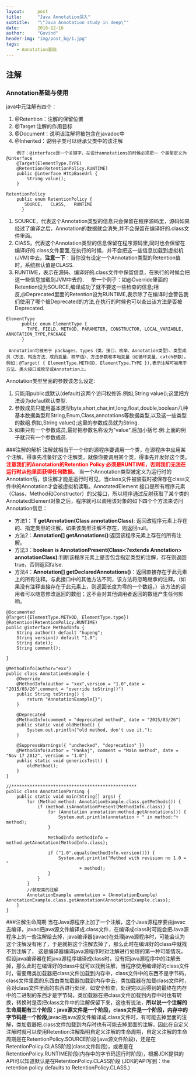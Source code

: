 ```yaml
---
layout:     post
title:      "Java Annotation深入"
subtitle:   "\"Java Annotation study in deep\""
date:       2016-12-16
author:     "Govind"
header-img: "img/post_bg/1.jpg"
tags:
    - Annotation基础
---
```



## 注解
### Annotation基础与使用
java中元注解有四个：
1. @Retention：注解的保留位置
2. @Target:注解的作用目标
3. @Document：说明该注解将被包含在javadoc中
4. @Inherited：说明子类可以继承父类中的该注解

```
    例子：@interface是一个关键字，在设计annotations的时候必须把一 个类型定义为@interface
    @Target(ElementType.TYPE)
    @Retention(RetentionPolicy.RUNTIME)
    public @interface HttpBaseUrl {
        String value();
    }
```

```
RetentionPolicy
    public enum RetentionPolicy {
       SOURCE,   CLASS,   RUNTIME
      }
```
1. SOURCE，代表这个Annotation类型的信息只会保留在程序源码里，源码如果经过了编译之后，Annotation的数据就会消失,并不会保留在编译好的.class文件里面。
2. ClASS，代表这个Annotation类型的信息保留在程序源码里,同时也会保留在编译好的.class文件里面,在执行的时候，并不会把这一些信息加载到虚拟机(JVM)中去。**注意一下**：当你没有设定一个Annotation类型的Retention值时，系统默认值是CLASS.
3. RUNTIME，表示在源码、编译好的.class文件中保留信息，在执行的时候会把这一些信息加载到JVM中去的．　
举一个例子：如@Override里面的Retention设为SOURCE,编译成功了就不要这一些检查的信息;相反,@Deprecated里面的Retention设为RUNTIME,表示除了在编译时会警告我们使用了哪个被Deprecated的方法,在执行的时候也可以查出该方法是否被Deprecated.

```
ElementType
      public enum ElementType {
        TYPE, FIELD, METHOD, PARAMETER, CONSTRUCTOR, LOCAL_VARIABLE, ANNOTATION_TYPE,PACKAGE
      }

 Annotation可被用于 packages、types（类、接口、枚举、Annotation类型）、类型成员（方法、构造方法、成员变量、枚举值）、方法参数和本地变量（如循环变量、catch参数）。例如：@Target( { ElementType.METHOD, ElementType.TYPE }),表示注解可被用于方法、类火接口或枚举或Annotation上。
```

Annotation类型里面的参数该怎么设定:
1. 只能用public或默认(default)这两个访问权修饰.例如,String value();这里把方法设为defaul默认类型.
2. 参数成员只能用基本类型byte,short,char,int,long,float,double,boolean八种基本数据类型和String,Enum,Class,annotations等数据类型,以及这一些类型的数组.例如,String value();这里的参数成员就为String.
3. 如果只有一个参数成员,最好把参数名称设为"value",后加小括号.例:上面的例子就只有一个参数成员.

###注解的解析
注解就相当于一个你的源程序要调用一个类，在源程序中应用某个注解，得事先准备好这个注解类。就像你要调用某个类，得事先开发好这个类。**<font color="red">注意我们的Annotation的Retention Policy 必须是RUNTIME，否则我们无法在运行时从他里面获得任何数据。</font>**
当一个Annotation类型被定义为运行时的Annotation后，该注解才能是运行时可见，当class文件被装载时被保存在class文件中的Annotation才会被虚拟机读取。AnnotatedElement 接口是所有程序元素（Class、Method和Constructor）的父接口，所以程序通过反射获取了某个类的AnnotatedElement对象之后，程序就可以调用该对象的如下四个个方法来访问Annotation信息：
- 方法1：**<T extends Annotation> T getAnnotation(Class<T> annotationClass)**: 返回改程序元素上存在的、指定类型的注解，如果该类型注解不存在，则返回null。
- 方法2：**Annotation[] getAnnotations()**:返回该程序元素上存在的所有注解。
- 方法3：**boolean is AnnotationPresent(Class<?extends Annotation> annotationClass)**:判断该程序元素上是否包含指定类型的注解，存在则返回true，否则返回false.
- 方法4：**Annotation[] getDeclaredAnnotations()**：返回直接存在于此元素上的所有注释。与此接口中的其他方法不同，该方法将忽略继承的注释。（如果没有注释直接存在于此元素上，则返回长度为零的一个数组。）该方法的调用者可以随意修改返回的数组；这不会对其他调用者返回的数组产生任何影响。
```
@Documented
@Target({ElementType.METHOD, ElementType.type})
@Retention(RetentionPolicy.RUNTIME)
public @interface MethodInfo {
    String author() default "hupeng";
    String version() default "1.0";
    String date();
    String comment();

}

@MethodInfo(author="exx")
public class AnnotationExample {
    @Override
    @MethodInfo(author = "xxx",version = "1.0",date = "2015/03/26",comment = "override toString()")
    public String toString() {
        return "AnnotationExample{}";
    }

    @Deprecated
    @MethodInfo(comment = "deprecated method", date = "2015/03/26")
    public static void oldMethod() {
        System.out.println("old method, don't use it.");
    }

    @SuppressWarnings({ "unchecked", "deprecation" })
    @MethodInfo(author = "Pankaj", comment = "Main method", date = "Nov 17 2012", version = "1.0")
    public static void genericsTest() {
        oldMethod();
    }
}

//************************************************
public class AnnotationParsing {
    public static void main(String[] args) {
        for (Method method: AnnotationExample.class.getMethods()) {
            if (method.isAnnotationPresent(MethodInfo.class)) {
                for (Annotation annotation:method.getAnnotations()) {
                    System.out.println(annotation + " in method:"+ method);
                }

                MethodInfo methodInfo = method.getAnnotation(MethodInfo.class);

                if ("1.0".equals(methodInfo.version())) {
                    System.out.println("Method with revision no 1.0 = "
                            + method);
                }
            }
        }
        //获取类的注解
        AnnotationExample annotation = (AnnotationExample) AnnotationExample.class.getAnnotation(AnnotationExample.class);
    }
}

```
###注解生命周期
当在Java源程序上加了一个注解，这个Java源程序要由javac去编译，javac把java源文件编译成.class文件，在编译成class时可能会把Java源程序上的一些注解给去掉，java编译器(javac)在处理java源程序时，可能会认为这个注解没有用了，于是就把这个注解去掉了，那么此时在编译好的class中就找不到注解了， 这是编译器编译java源程序时对注解进行处理的第一种可能情况，假设java编译器在把java源程序编译成class时，没有把java源程序中的注解去掉，那么此时在编译好的class中就可以找到注解，当程序使用编译好的class文件时，需要用类加载器把class文件加载到内存中，class文件中的东西不是字节码，class文件里面的东西由类加载器加载到内存中去，类加载器在加载class文件时，会对class文件里面的东西进行处理，如安全检查，处理完以后得到的最终在内存中的二进制的东西才是字节码，类加载器在把class文件加载到内存中时也有转换，转换时是否把class文件中的注解保留下来，这也有说法，**所以说一个注解的生命周期有三个阶段：java源文件是一个阶段，class文件是一个阶段，内存中的字节码是一个阶段**,javac把java源文件编译成.class文件时，有可能去掉里面的注解，类加载器把.class文件加载到内存时也有可能去掉里面的注解，因此在自定义注解时就可以使用Retention注解指明自定义注解的生命周期，自定义注解的生命周期是在RetentionPolicy.SOURCE阶段(java源文件阶段)，还是在RetentionPolicy.CLASS阶段(class文件阶段)，或者是在RetentionPolicy.RUNTIME阶段(内存中的字节码运行时阶段)，根据JDK提供的API可以知道默认是在RetentionPolicy.CLASS阶段 (JDK的API写到：the retention policy defaults to RetentionPolicy.CLASS.)
